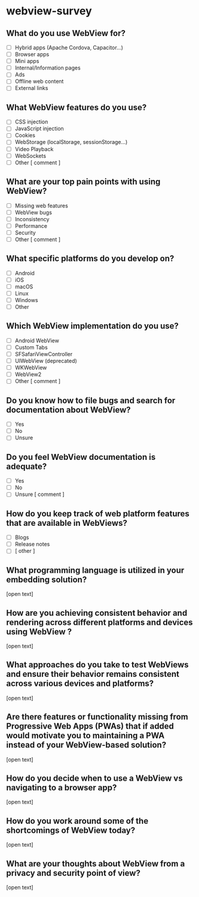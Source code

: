 # webview-survey


## What do you use WebView for?

- [ ] Hybrid apps (Apache Cordova, Capacitor…)
- [ ] Browser apps
- [ ] Mini apps
- [ ] Internal/Information pages
- [ ] Ads
- [ ] Offline web content
- [ ] External links

## What WebView features do you use?

- [ ] CSS injection
- [ ] JavaScript injection
- [ ] Cookies
- [ ] WebStorage (localStorage, sessionStorage…)
- [ ] Video Playback
- [ ] WebSockets
- [ ] Other [ comment ]

## What are your top pain points with using WebView?

- [ ] Missing web features
- [ ] WebView bugs
- [ ] Inconsistency
- [ ] Performance
- [ ] Security
- [ ] Other [ comment ]

## What specific platforms do you develop on?

- [ ] Android
- [ ] iOS
- [ ] macOS
- [ ] Linux
- [ ] Windows
- [ ] Other

## Which WebView implementation do you use?

- [ ] Android WebView
- [ ] Custom Tabs
- [ ] SFSafariViewController
- [ ] UIWebView (deprecated)
- [ ] WKWebView
- [ ] WebView2
- [ ] Other [ comment ]

## Do you know how to file bugs and search for documentation about WebView?

- [ ] Yes
- [ ] No
- [ ] Unsure

## Do you feel WebView documentation is adequate?

- [ ] Yes
- [ ] No
- [ ] Unsure [ comment ]

## How do you keep track of web platform features that are available in WebViews?

- [ ] Blogs
- [ ] Release notes
- [ ] [ other ]

## What programming language is utilized in your embedding solution?

[open text]

## How are you achieving consistent behavior and rendering across different platforms and devices using WebView ?

[open text]

## What approaches do you take to test WebViews and ensure their behavior remains consistent across various devices and platforms?

[open text]

## Are there features or functionality missing from Progressive Web Apps (PWAs) that if added would motivate you to maintaining a PWA instead of your WebView-based solution?

[open text]

## How do you decide when to use a WebView vs navigating to a browser app?

[open text]

## How do you work around some of the shortcomings of WebView today?

[open text]

## What are your thoughts about WebView from a privacy and security point of view?

[open text]
